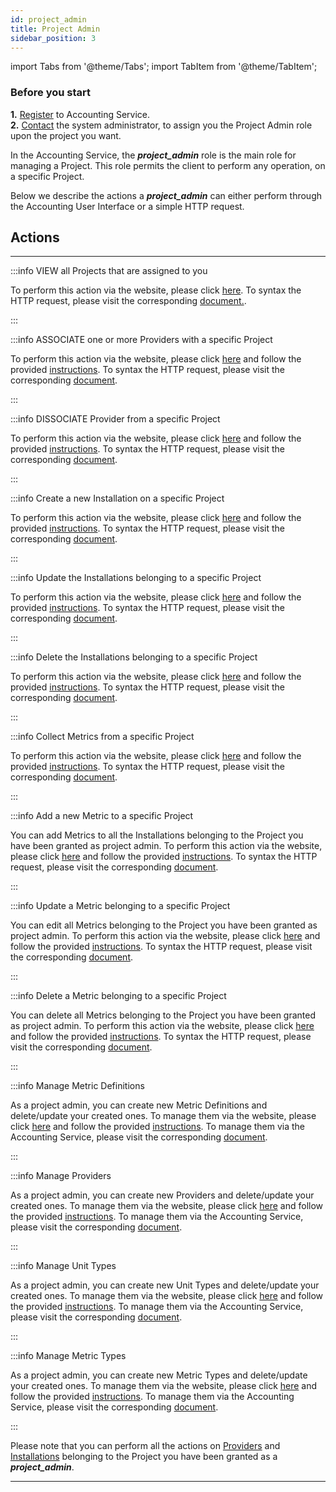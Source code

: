 ```yaml
---
id: project_admin
title: Project Admin
sidebar_position: 3
---
```


import Tabs from '@theme/Tabs';
import TabItem from '@theme/TabItem';

### Before you start

**1.** [Register](/docs/guides/register.md) to Accounting Service.<br/>
**2.** [Contact](/docs/authorization/assigning_roles.md) the system administrator, to assign you the Project Admin role upon the project you want.

In the Accounting Service, the **_project_admin_** role is the main role for managing a Project. This role permits the client to perform any operation, on a specific Project.

Below we describe the actions a **_project_admin_** can either perform through the Accounting User Interface or a simple HTTP request.

## Actions

---

:::info VIEW all Projects that are assigned to you

<Tabs>
  <TabItem value="ui" label="User Interface">To perform this action via the website, please click <a href="https://accounting.eosc-portal.eu/projects">here</a>.</TabItem>
  <TabItem value="http" label="HTTP Request">To syntax the HTTP request, please visit the corresponding <a href="https://argoeu.github.io/argo-accounting/docs/api/project#get---fetch-all-projects">document.</a>.</TabItem>
</Tabs>

:::

:::info ASSOCIATE one or more Providers with a specific Project

<Tabs>
  <TabItem value="ui" label="User Interface">To perform this action via the website, please click <a href="https://accounting.eosc-portal.eu/projects">here</a> and follow the provided <a href="https://argoeu.github.io/argo-accounting/docs/guides/ui_actions/project#associate-providers-with-a-specific-project">instructions</a>.</TabItem>
  <TabItem value="http" label="HTTP Request">To syntax the HTTP request, please visit the corresponding <a href="https://argoeu.github.io/argo-accounting/docs/api/project#post---associate-providers-with-a-specific-project">document</a>.</TabItem>
</Tabs>

:::

:::info DISSOCIATE Provider from a specific Project

<Tabs>
  <TabItem value="ui" label="User Interface">To perform this action via the website, please click <a href="https://accounting.eosc-portal.eu/projects">here</a> and follow the provided <a href="https://argoeu.github.io/argo-accounting/docs/guides/ui_actions/project/#dissociate-providers-from-a-specific-project">instructions</a>.</TabItem>
  <TabItem value="http" label="HTTP Request">To syntax the HTTP request, please visit the corresponding <a href="https://argoeu.github.io/argo-accounting/docs/api/project#post---dissociate-providers-from-a-project">document</a>.</TabItem>
</Tabs>

:::

:::info Create a new Installation on a specific Project

<Tabs>
  <TabItem value="ui" label="User Interface">To perform this action via the website, please click <a href="https://accounting.eosc-portal.eu/installations">here</a> and follow the provided <a href="https://argoeu.github.io/argo-accounting/docs/guides/ui_actions/installation#create-a-new-installation">instructions</a>.</TabItem>
  <TabItem value="http" label="HTTP Request">To syntax the HTTP request, please visit the corresponding <a href="https://argoeu.github.io/argo-accounting/docs/api/installation#post---create-a-new-installation">document</a>.</TabItem>
</Tabs>

:::

:::info Update the Installations belonging to a specific Project

<Tabs>
  <TabItem value="ui" label="User Interface">To perform this action via the website, please click <a href="https://accounting.eosc-portal.eu/installations">here</a> and follow the provided <a href="https://argoeu.github.io/argo-accounting/docs/guides/ui_actions/installation#update-an-existing-installation">instructions</a>.</TabItem>
  <TabItem value="http" label="HTTP Request">To syntax the HTTP request, please visit the corresponding <a href="https://argoeu.github.io/argo-accounting/docs/api/installation#patch---update-an-existing-installation">document</a>.</TabItem>
</Tabs>

:::

:::info Delete the Installations belonging to a specific Project

<Tabs>
  <TabItem value="ui" label="User Interface">To perform this action via the website, please click <a href="https://accounting.eosc-portal.eu/installations">here</a> and follow the provided <a href="https://argoeu.github.io/argo-accounting/docs/guides/ui_actions/installation#delete-an-existing-installation">instructions</a>.</TabItem>
  <TabItem value="http" label="HTTP Request">To syntax the HTTP request, please visit the corresponding <a href="https://argoeu.github.io/argo-accounting/docs/api/installation#delete---delete-an-existing-installation">document</a>.</TabItem>
</Tabs>

:::

:::info Collect Metrics from a specific Project

<Tabs>
  <TabItem value="ui" label="User Interface">To perform this action via the website, please click <a href="https://accounting.eosc-portal.eu/projects">here</a> and follow the provided <a href="https://argoeu.github.io/argo-accounting/docs/guides/ui_actions/project#collect-metrics-from-specific-project">instructions</a>.</TabItem>
  <TabItem value="http" label="HTTP Request">To syntax the HTTP request, please visit the corresponding <a href="https://argoeu.github.io/argo-accounting/docs/api/collect_metrics#get---collecting-metrics-from-specific-project">document</a>.</TabItem>
</Tabs>

:::

:::info Add a new Metric to a specific Project

<Tabs>
  <TabItem value="info" label="Info">You can add Metrics to all the Installations belonging to the Project you have been granted as project admin.</TabItem>
  <TabItem value="ui" label="User Interface">To perform this action via the website, please click <a href="https://accounting.eosc-portal.eu/projects">here</a> and follow the provided <a href="https://argoeu.github.io/argo-accounting/docs/guides/ui_actions/project/#add-a-new-metric">instructions</a>.</TabItem>
  <TabItem value="http" label="HTTP Request">To syntax the HTTP request, please visit the corresponding <a href="https://argoeu.github.io/argo-accounting/docs/api/metric#post---create-a-new-metric">document</a>.</TabItem>
</Tabs>

:::

:::info Update a Metric belonging to a specific Project

<Tabs>
  <TabItem value="info" label="Info">You can edit all Metrics belonging to the Project you have been granted as project admin.</TabItem>
  <TabItem value="ui" label="User Interface">To perform this action via the website, please click <a href="https://accounting.eosc-portal.eu/projects">here</a> and follow the provided <a href="https://argoeu.github.io/argo-accounting/docs/guides/ui_actions/project/#update-an-existing-metric">instructions</a>.</TabItem>
  <TabItem value="http" label="HTTP Request">To syntax the HTTP request, please visit the corresponding <a href="https://argoeu.github.io/argo-accounting/docs/api/metric#patch---update-an-existing-metric">document</a>.</TabItem>
</Tabs>

:::

:::info Delete a Metric belonging to a specific Project

<Tabs>
  <TabItem value="info" label="Info">You can delete all Metrics belonging to the Project you have been granted as project admin.</TabItem>
  <TabItem value="ui" label="User Interface">To perform this action via the website, please click <a href="https://accounting.eosc-portal.eu/projects">here</a> and follow the provided <a href="https://argoeu.github.io/argo-accounting/docs/guides/ui_actions/project/#delete-an-existing-metric">instructions</a>.</TabItem>
  <TabItem value="http" label="HTTP Request">To syntax the HTTP request, please visit the corresponding <a href="https://argoeu.github.io/argo-accounting/docs/api/metric#delete---delete-an-existing-metric">document</a>.</TabItem>
</Tabs>

:::

:::info Manage Metric Definitions

<Tabs>
  <TabItem value="info" label="Info">As a project admin, you can create new Metric Definitions and delete/update your created ones.</TabItem>
  <TabItem value="ui" label="User Interface">To manage them via the website, please click <a href="https://accounting.eosc-portal.eu/metrics-definitions">here</a> and follow the provided <a href="https://argoeu.github.io/argo-accounting/docs/guides/ui_actions/metric_definition">instructions</a>.</TabItem>
  <TabItem value="http" label="HTTP Request">To manage them via the Accounting Service, please visit the corresponding <a href="https://argoeu.github.io/argo-accounting/docs/api/metric_definition">document</a>.</TabItem>
</Tabs>

:::

:::info Manage Providers

<Tabs>
  <TabItem value="info" label="Info">As a project admin, you can create new Providers and delete/update your created ones.</TabItem>
  <TabItem value="ui" label="User Interface">To manage them via the website, please click <a href="https://accounting.eosc-portal.eu/providers">here</a> and follow the provided <a href="https://argoeu.github.io/argo-accounting/docs/guides/ui_actions/provider">instructions</a>.</TabItem>
  <TabItem value="http" label="HTTP Request">To manage them via the Accounting Service, please visit the corresponding <a href="https://argoeu.github.io/argo-accounting/docs/api/provider">document</a>.</TabItem>
</Tabs>

:::

:::info Manage Unit Types

<Tabs>
  <TabItem value="info" label="Info">As a project admin, you can create new Unit Types and delete/update your created ones.</TabItem>
  <TabItem value="ui" label="User Interface">To manage them via the website, please click <a href="https://accounting.eosc-portal.eu/unit-types">here</a> and follow the provided <a href="https://argoeu.github.io/argo-accounting/docs/guides/ui_actions/unit_type">instructions</a>.</TabItem>
  <TabItem value="http" label="HTTP Request">To manage them via the Accounting Service, please visit the corresponding <a href="https://argoeu.github.io/argo-accounting/docs/api/unit_type">document</a>.</TabItem>
</Tabs>

:::

:::info Manage Metric Types

<Tabs>
  <TabItem value="info" label="Info">As a project admin, you can create new Metric Types and delete/update your created ones.</TabItem>
  <TabItem value="ui" label="User Interface">To manage them via the website, please click <a href="https://accounting.eosc-portal.eu/metric-types">here</a> and follow the provided <a href="https://argoeu.github.io/argo-accounting/docs/guides/ui_actions/metric_type">instructions</a>.</TabItem>
  <TabItem value="http" label="HTTP Request">To manage them via the Accounting Service, please visit the corresponding <a href="https://argoeu.github.io/argo-accounting/docs/api/metric_type">document</a>.</TabItem>
</Tabs>

:::

Please note that you can perform all the actions on [Providers](/docs/guides/provider_admin.md) and [Installations](/docs/guides/installation_admin.md) belonging to the Project you have been granted as a **_project_admin_**.

---
